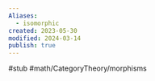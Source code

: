 ```yaml
---
Aliases:
  - isomorphic
created: 2023-05-30
modified: 2024-03-14
publish: true
---
```


#stub #math/CategoryTheory/morphisms
